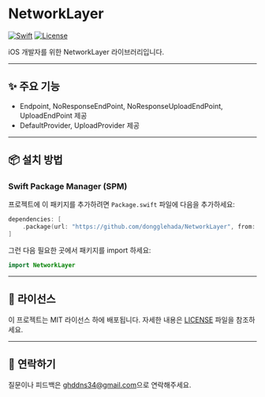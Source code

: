 # NetworkLayer

[![Swift](https://img.shields.io/badge/Swift-5.0-orange.svg)](https://swift.org) [![License](https://img.shields.io/badge/license-MIT-blue.svg)](LICENSE)

iOS 개발자를 위한 NetworkLayer 라이브러리입니다.

---

## ✨ 주요 기능
- Endpoint, NoResponseEndPoint, NoResponseUploadEndPoint, UploadEndPoint 제공
- DefaultProvider, UploadProvider 제공
---

## 📦 설치 방법

### Swift Package Manager (SPM)
프로젝트에 이 패키지를 추가하려면 `Package.swift` 파일에 다음을 추가하세요:

```swift
dependencies: [
    .package(url: "https://github.com/dongglehada/NetworkLayer", from: "1.0.0")
]
```

그런 다음 필요한 곳에서 패키지를 import 하세요:

```swift
import NetworkLayer
```

---

## 📄 라이선스
이 프로젝트는 MIT 라이선스 하에 배포됩니다. 자세한 내용은 [LICENSE](LICENSE) 파일을 참조하세요.

---

## 💬 연락하기
질문이나 피드백은 [ghddns34@gmail.com](mailto:ghddns34@gmail.com)으로 연락해주세요.
